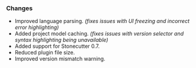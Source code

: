 ### Changes
- Improved language parsing. *(fixes issues with UI freezing and incorrect error highlighting)*
- Added project model caching. *(fixes issues with version selector and syntax highlighting being unavailable)*
- Added support for Stonecutter 0.7.
- Reduced plugin file size.
- Improved version mismatch warning.
